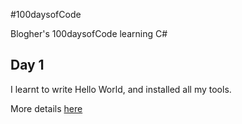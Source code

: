 #100daysofCode

Blogher's 100daysofCode learning C#

## Day 1
I learnt to write Hello World, and installed all my tools.

More details [here](Day1/Day1.md)
